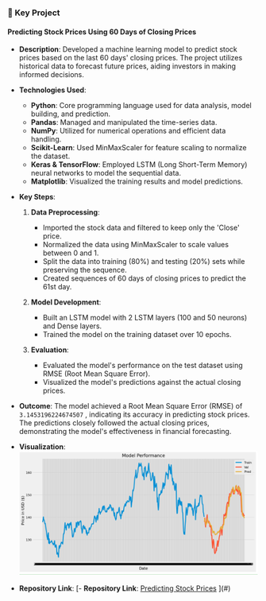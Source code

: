 ### 🚀 Key Project

#### **Predicting Stock Prices Using 60 Days of Closing Prices**
- **Description**: Developed a machine learning model to predict stock prices based on the last 60 days' closing prices. The project utilizes historical data to forecast future prices, aiding investors in making informed decisions.
  
- **Technologies Used**:
  - **Python**: Core programming language used for data analysis, model building, and prediction.
  - **Pandas**: Managed and manipulated the time-series data.
  - **NumPy**: Utilized for numerical operations and efficient data handling.
  - **Scikit-Learn**: Used MinMaxScaler for feature scaling to normalize the dataset.
  - **Keras & TensorFlow**: Employed LSTM (Long Short-Term Memory) neural networks to model the sequential data.
  - **Matplotlib**: Visualized the training results and model predictions.

- **Key Steps**:
  1. **Data Preprocessing**: 
     - Imported the stock data and filtered to keep only the 'Close' price.
     - Normalized the data using MinMaxScaler to scale values between 0 and 1.
     - Split the data into training (80%) and testing (20%) sets while preserving the sequence.
     - Created sequences of 60 days of closing prices to predict the 61st day.

  2. **Model Development**:
     - Built an LSTM model with 2 LSTM layers (100 and 50 neurons) and Dense layers.
     - Trained the model on the training dataset over 10 epochs.
  
  3. **Evaluation**:
     - Evaluated the model's performance on the test dataset using RMSE (Root Mean Square Error).
     - Visualized the model's predictions against the actual closing prices.

- **Outcome**: The model achieved a Root Mean Square Error (RMSE) of `3.1453196224674507` , indicating its accuracy in predicting stock prices. The predictions closely followed the actual closing prices, demonstrating the model's effectiveness in financial forecasting.

- **Visualization**:
  ![Model Performance](https://github.com/Yuvrajsinh-gohil/Stock-Price-Prediction/blob/main/Screenshot%202024-08-21%20000257.png) 

- **Repository Link**: [- **Repository Link**: [Predicting Stock Prices](https://github.com/Yuvrajsinh-gohil/Stock-Price-Prediction)
](#) 
